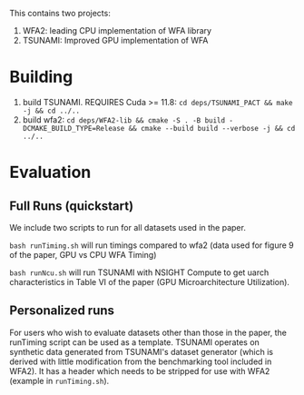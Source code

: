 This contains two projects:
1. WFA2: leading CPU implementation of WFA library
2. TSUNAMI: Improved GPU implementation of WFA

# Building
1. build TSUNAMI. REQUIRES Cuda >= 11.8:
   `cd deps/TSUNAMI_PACT && make -j && cd ../..`
2. build wfa2:
   `cd deps/WFA2-lib && cmake -S . -B build -DCMAKE_BUILD_TYPE=Release && cmake --build build --verbose -j && cd ../..`

# Evaluation
## Full Runs (quickstart)
We include two scripts to run for all datasets used in the paper.

`bash runTiming.sh` will run timings compared to wfa2 (data used for figure 9 of
the paper, GPU vs CPU WFA Timing)

`bash runNcu.sh` will run TSUNAMI with NSIGHT Compute to get uarch
characteristics in Table VI of the paper (GPU Microarchitecture Utilization).
## Personalized runs
For users who wish to evaluate datasets other than those in the paper, the 
runTiming script can be used as a template. 
TSUNAMI operates on synthetic data generated from TSUNAMI's dataset
generator (which is derived with little modification from the benchmarking tool 
included in WFA2). It has a header which needs to be stripped for use with WFA2
(example in `runTiming.sh`).
